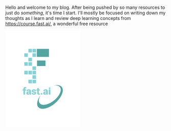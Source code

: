 Hello and welcome to my blog. After being pushed by so many resources to just do _something_, it's time I start.
I'll mostly be focused on writing down my thoughts as I learn and review deep learning concepts from https://course.fast.ai/, a wonderful free resource

![Image of fast.ai logo](images/logo.png)

